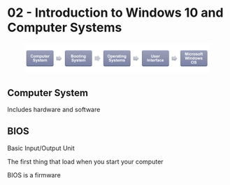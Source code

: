 # 02 - Introduction to Windows 10 and Computer Systems

<figure><img src="../../.gitbook/assets/image.png" alt=""><figcaption></figcaption></figure>

## Computer System

Includes hardware and software

## BIOS

Basic Input/Output Unit

The first thing that load when you start your computer

BIOS is a firmware
